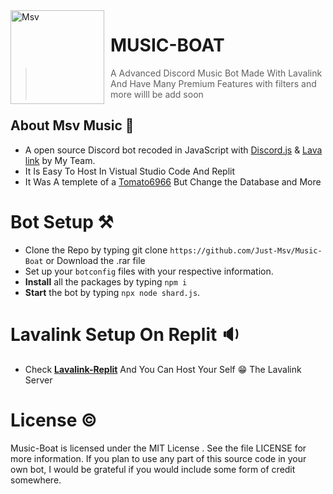 <img width="150" height="150" align="left" style="float: left; margin: 0 10px 0 0;" alt="Msv" src="https://images-ext-1.discordapp.net/external/QQxwRXL7yKWqoGTOdlye3h8FQgwgb3uHLCuJe8xySSY/%3Fwidth%3D427%26height%3D427/https/media.discordapp.net/attachments/940526488783040523/941910800292016138/qsffqs.png?width=342&height=342"> 

# MUSIC-BOAT
> A Advanced Discord Music Bot Made With Lavalink And  Have Many Premium Features with filters and more willl be add soon 

## About Msv Music 🚧

- A open source Discord bot recoded in JavaScript with [Discord.js](https://discord.js.org/#/) & [Lava link](https://www.npmjs.com/package/lavalink) by My Team.
- It Is Easy To Host In Vistual Studio Code And Replit  
- It Was A templete of a [Tomato6966](https://github.com/tomato6966) But Change the Database and More

# Bot Setup ⚒

- Clone the Repo by typing git clone `https://github.com/Just-Msv/Music-Boat` or Download the .rar file
- Set up your `botconfig` files with your respective information.
- **Install** all the packages by typing `npm i`
- **Start** the bot by typing `npx node shard.js`.

# Lavalink Setup On Replit 🔉

- Check [**Lavalink-Replit**](https://github.com/Just-Msv/lavalink-replit) And You Can Host Your Self 😁 The Lavalink Server




# License ©

Music-Boat is licensed under the MIT License . See the file LICENSE for more information. If you plan to use any part of this source code in your own bot, I would be grateful if you would include some form of credit somewhere.

